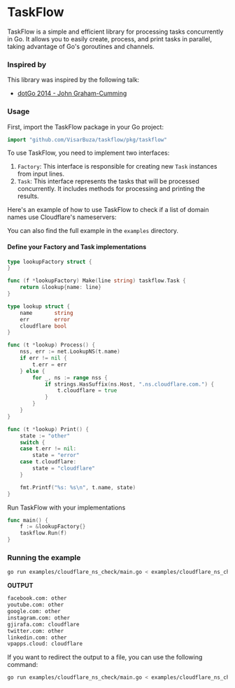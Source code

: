 # TaskFlow

TaskFlow is a simple and efficient library for processing tasks concurrently in Go. It allows you to easily create, process, and print tasks in parallel, taking advantage of Go's goroutines and channels.

### Inspired by

This library was inspired by the following talk:

- [dotGo 2014 - John Graham-Cumming](https://www.youtube.com/watch?v=woCg2zaIVzQ&ab_channel=dotconferences)


### Usage

First, import the TaskFlow package in your Go project:

```go
import "github.com/VisarBuza/taskflow/pkg/taskflow"
```

To use TaskFlow, you need to implement two interfaces:

1. `Factory`: This interface is responsible for creating new `Task` instances from input lines.
2. `Task`: This interface represents the tasks that will be processed concurrently. It includes methods for processing and printing the results.

Here's an example of how to use TaskFlow to check if a list of domain names use Cloudflare's nameservers:

You can also find the full example in the `examples` directory.

#### Define your Factory and Task implementations

```go
type lookupFactory struct {
}

func (f *lookupFactory) Make(line string) taskflow.Task {
	return &lookup{name: line}
}

type lookup struct {
	name       string
	err        error
	cloudflare bool
}

func (t *lookup) Process() {
	nss, err := net.LookupNS(t.name)
	if err != nil {
		t.err = err
	} else {
		for _, ns := range nss {
			if strings.HasSuffix(ns.Host, ".ns.cloudflare.com.") {
				t.cloudflare = true
			}
		}
	}
}

func (t *lookup) Print() {
	state := "other"
	switch {
	case t.err != nil:
		state = "error"
	case t.cloudflare:
		state = "cloudflare"
	}

	fmt.Printf("%s: %s\n", t.name, state)
}

```

Run TaskFlow with your implementations

```go
func main() {
	f := &lookupFactory{}
	taskflow.Run(f)
}
```

### Running the example

```bash
go run examples/cloudflare_ns_check/main.go < examples/cloudflare_ns_check/records
```

**OUTPUT**
```txt
facebook.com: other
youtube.com: other
google.com: other
instagram.com: other
gjirafa.com: cloudflare
twitter.com: other
linkedin.com: other
vpapps.cloud: cloudflare
```

If you want to redirect the output to a file, you can use the following command:

```bash
go run examples/cloudflare_ns_check/main.go < examples/cloudflare_ns_check/records > output.txt
```

